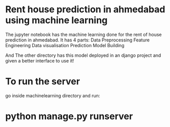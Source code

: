 # Rent house prediction in ahmedabad using machine learning
The jupyter notebook has the machine learning done for the rent of house prediction in ahmedabad.
It has 4 parts:
Data Preprocessing
Feature Engineering
Data visualisation
Prediction Model Building

And The other directory has this model deployed in an django project and given a better interface to use it!
 # To run the server
   go inside machinelearning directory and run:
   # python manage.py runserver